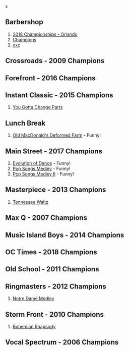 x

## Barbershop

1. [2018 Championships - Orlando](http://www.barbershop.org/orlando/)
1. [Champions](http://www.barbershop.org/competitions/international-champions/all-champions/)
1. [xxx](https://www.youtube.com/user/barbershopharmony38?annotation_id=annotation_3850586717&feature=iv&src_vid=BEJBKoSoot8&sub_confirmation=1)

## Crossroads - 2009 Champions

## Forefront - 2016 Champions

## Instant Classic - 2015 Champions

1. [You Gotta Change Parts](https://www.youtube.com/watch?v=xhVWPJw6gGE)

## Lunch Break

1. [Old MacDonald's Deformed Farm](https://www.youtube.com/watch?v=tqwkJGMOEbs) - Funny!

## Main Street - 2017 Champions

1. [Evolution of Dance](https://www.youtube.com/watch?v=b8EWVbpUSq4) - Funny!
1. [Pop Songs Medley](https://www.youtube.com/watch?v=EQdnzXEFKqM) - Funny!
1. [Pop Songs Medley II](https://www.youtube.com/watch?v=zdira3Zk-KM) - Funny!

## Masterpiece - 2013 Champions

1. [Tennessee Waltz](https://www.youtube.com/watch?v=BEJBKoSoot8)

## Max Q - 2007 Champions

## Music Island Boys - 2014 Champions

## OC Times - 2018 Champions

## Old School - 2011 Champions

## Ringmasters - 2012 Champions

1. [Notre Dame Medley](https://www.youtube.com/watch?v=TVtkNPFpxX8)

## Storm Front - 2010 Champions

1. [Bohemian Rhapsody](https://www.youtube.com/watch?v=KId3aK4lRag)

## Vocal Spectrum - 2006 Champions
